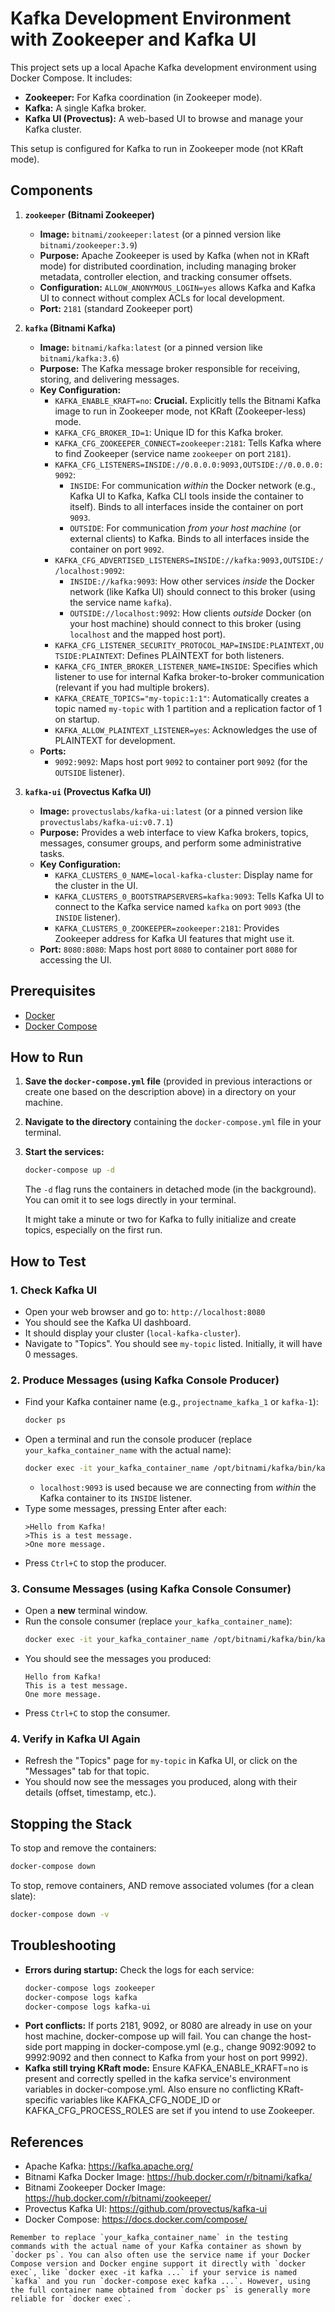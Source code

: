 # Kafka Development Environment with Zookeeper and Kafka UI

This project sets up a local Apache Kafka development environment using Docker Compose. It includes:
*   **Zookeeper:** For Kafka coordination (in Zookeeper mode).
*   **Kafka:** A single Kafka broker.
*   **Kafka UI (Provectus):** A web-based UI to browse and manage your Kafka cluster.

This setup is configured for Kafka to run in Zookeeper mode (not KRaft mode).

## Components

1.  **`zookeeper` (Bitnami Zookeeper)**
    *   **Image:** `bitnami/zookeeper:latest` (or a pinned version like `bitnami/zookeeper:3.9`)
    *   **Purpose:** Apache Zookeeper is used by Kafka (when not in KRaft mode) for distributed coordination, including managing broker metadata, controller election, and tracking consumer offsets.
    *   **Configuration:** `ALLOW_ANONYMOUS_LOGIN=yes` allows Kafka and Kafka UI to connect without complex ACLs for local development.
    *   **Port:** `2181` (standard Zookeeper port)

2.  **`kafka` (Bitnami Kafka)**
    *   **Image:** `bitnami/kafka:latest` (or a pinned version like `bitnami/kafka:3.6`)
    *   **Purpose:** The Kafka message broker responsible for receiving, storing, and delivering messages.
    *   **Key Configuration:**
        *   `KAFKA_ENABLE_KRAFT=no`: **Crucial.** Explicitly tells the Bitnami Kafka image to run in Zookeeper mode, not KRaft (Zookeeper-less) mode.
        *   `KAFKA_CFG_BROKER_ID=1`: Unique ID for this Kafka broker.
        *   `KAFKA_CFG_ZOOKEEPER_CONNECT=zookeeper:2181`: Tells Kafka where to find Zookeeper (service name `zookeeper` on port `2181`).
        *   `KAFKA_CFG_LISTENERS=INSIDE://0.0.0.0:9093,OUTSIDE://0.0.0.0:9092`:
            *   `INSIDE`: For communication *within* the Docker network (e.g., Kafka UI to Kafka, Kafka CLI tools inside the container to itself). Binds to all interfaces inside the container on port `9093`.
            *   `OUTSIDE`: For communication *from your host machine* (or external clients) to Kafka. Binds to all interfaces inside the container on port `9092`.
        *   `KAFKA_CFG_ADVERTISED_LISTENERS=INSIDE://kafka:9093,OUTSIDE://localhost:9092`:
            *   `INSIDE://kafka:9093`: How other services *inside* the Docker network (like Kafka UI) should connect to this broker (using the service name `kafka`).
            *   `OUTSIDE://localhost:9092`: How clients *outside* Docker (on your host machine) should connect to this broker (using `localhost` and the mapped host port).
        *   `KAFKA_CFG_LISTENER_SECURITY_PROTOCOL_MAP=INSIDE:PLAINTEXT,OUTSIDE:PLAINTEXT`: Defines PLAINTEXT for both listeners.
        *   `KAFKA_CFG_INTER_BROKER_LISTENER_NAME=INSIDE`: Specifies which listener to use for internal Kafka broker-to-broker communication (relevant if you had multiple brokers).
        *   `KAFKA_CREATE_TOPICS="my-topic:1:1"`: Automatically creates a topic named `my-topic` with 1 partition and a replication factor of 1 on startup.
        *   `KAFKA_ALLOW_PLAINTEXT_LISTENER=yes`: Acknowledges the use of PLAINTEXT for development.
    *   **Ports:**
        *   `9092:9092`: Maps host port `9092` to container port `9092` (for the `OUTSIDE` listener).

3.  **`kafka-ui` (Provectus Kafka UI)**
    *   **Image:** `provectuslabs/kafka-ui:latest` (or a pinned version like `provectuslabs/kafka-ui:v0.7.1`)
    *   **Purpose:** Provides a web interface to view Kafka brokers, topics, messages, consumer groups, and perform some administrative tasks.
    *   **Key Configuration:**
        *   `KAFKA_CLUSTERS_0_NAME=local-kafka-cluster`: Display name for the cluster in the UI.
        *   `KAFKA_CLUSTERS_0_BOOTSTRAPSERVERS=kafka:9093`: Tells Kafka UI to connect to the Kafka service named `kafka` on port `9093` (the `INSIDE` listener).
        *   `KAFKA_CLUSTERS_0_ZOOKEEPER=zookeeper:2181`: Provides Zookeeper address for Kafka UI features that might use it.
    *   **Port:** `8080:8080`: Maps host port `8080` to container port `8080` for accessing the UI.

## Prerequisites

*   [Docker](https://www.docker.com/get-started)
*   [Docker Compose](https://docs.docker.com/compose/install/)

## How to Run

1.  **Save the `docker-compose.yml` file** (provided in previous interactions or create one based on the description above) in a directory on your machine.
2.  **Navigate to the directory** containing the `docker-compose.yml` file in your terminal.
3.  **Start the services:**
    ```bash
    docker-compose up -d
    ```
    The `-d` flag runs the containers in detached mode (in the background). You can omit it to see logs directly in your terminal.

    It might take a minute or two for Kafka to fully initialize and create topics, especially on the first run.

## How to Test

### 1. Check Kafka UI

*   Open your web browser and go to: `http://localhost:8080`
*   You should see the Kafka UI dashboard.
*   It should display your cluster (`local-kafka-cluster`).
*   Navigate to "Topics". You should see `my-topic` listed. Initially, it will have 0 messages.

### 2. Produce Messages (using Kafka Console Producer)

*   Find your Kafka container name (e.g., `projectname_kafka_1` or `kafka-1`):
    ```bash
    docker ps
    ```
*   Open a terminal and run the console producer (replace `your_kafka_container_name` with the actual name):
    ```bash
    docker exec -it your_kafka_container_name /opt/bitnami/kafka/bin/kafka-console-producer.sh --bootstrap-server localhost:9093 --topic my-topic
    ```
    *   `localhost:9093` is used because we are connecting from *within* the Kafka container to its `INSIDE` listener.
*   Type some messages, pressing Enter after each:
    ```
    >Hello from Kafka!
    >This is a test message.
    >One more message.
    ```
*   Press `Ctrl+C` to stop the producer.

### 3. Consume Messages (using Kafka Console Consumer)

*   Open a **new** terminal window.
*   Run the console consumer (replace `your_kafka_container_name`):
    ```bash
    docker exec -it your_kafka_container_name /opt/bitnami/kafka/bin/kafka-console-consumer.sh --bootstrap-server localhost:9093 --topic my-topic --from-beginning
    ```
*   You should see the messages you produced:
    ```
    Hello from Kafka!
    This is a test message.
    One more message.
    ```
*   Press `Ctrl+C` to stop the consumer.

### 4. Verify in Kafka UI Again

*   Refresh the "Topics" page for `my-topic` in Kafka UI, or click on the "Messages" tab for that topic.
*   You should now see the messages you produced, along with their details (offset, timestamp, etc.).

## Stopping the Stack

To stop and remove the containers:
```bash
docker-compose down
```

To stop, remove containers, AND remove associated volumes (for a clean slate):
```bash
docker-compose down -v
```

## Troubleshooting
* **Errors during startup:** Check the logs for each service:
    ```bash
    docker-compose logs zookeeper
    docker-compose logs kafka
    docker-compose logs kafka-ui
    ```
* **Port conflicts:** If ports 2181, 9092, or 8080 are already in use on your host machine, docker-compose up will fail. You can change the host-side port mapping in docker-compose.yml (e.g., change 9092:9092 to 9992:9092 and then connect to Kafka from your host on port 9992).
* **Kafka still trying KRaft mode:** Ensure KAFKA_ENABLE_KRAFT=no is present and correctly spelled in the kafka service's environment variables in docker-compose.yml. Also ensure no conflicting KRaft-specific variables like KAFKA_CFG_NODE_ID or KAFKA_CFG_PROCESS_ROLES are set if you intend to use Zookeeper.

## References
* Apache Kafka: https://kafka.apache.org/
* Bitnami Kafka Docker Image: https://hub.docker.com/r/bitnami/kafka/
* Bitnami Zookeeper Docker Image: https://hub.docker.com/r/bitnami/zookeeper/
* Provectus Kafka UI: https://github.com/provectus/kafka-ui
* Docker Compose: https://docs.docker.com/compose/

```
Remember to replace `your_kafka_container_name` in the testing commands with the actual name of your Kafka container as shown by `docker ps`. You can also often use the service name if your Docker Compose version and Docker engine support it directly with `docker exec`, like `docker exec -it kafka ...` if your service is named `kafka` and you run `docker-compose exec kafka ...`. However, using the full container name obtained from `docker ps` is generally more reliable for `docker exec`.
```